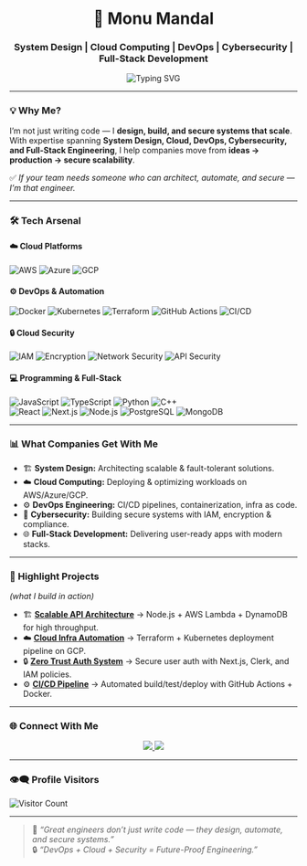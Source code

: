 <h1 align="center">🚀 Monu Mandal</h1>
<h3 align="center">System Design | Cloud Computing | DevOps | Cybersecurity | Full-Stack Development</h3>

<p align="center">
  <img src="https://readme-typing-svg.herokuapp.com?font=Fira+Code&size=22&pause=1000&center=true&vCenter=true&width=900&lines=Designing+Scalable+Systems;Building+on+the+Cloud;Securing+Digital+Infrastructure;Automating+with+DevOps;Delivering+End-to-End+Solutions" alt="Typing SVG" />
</p>

---

### 💡 Why Me?
I’m not just writing code — I **design, build, and secure systems that scale**.  
With expertise spanning **System Design, Cloud, DevOps, Cybersecurity, and Full-Stack Engineering**, I help companies move from **ideas → production → secure scalability**.  

✅ *If your team needs someone who can architect, automate, and secure — I’m that engineer.*  

---

### 🛠️ Tech Arsenal

#### ☁️ **Cloud Platforms**
![AWS](https://img.shields.io/badge/AWS-FF9900?style=for-the-badge&logo=amazonaws&logoColor=white)
![Azure](https://img.shields.io/badge/Azure-0078D4?style=for-the-badge&logo=microsoftazure&logoColor=white)
![GCP](https://img.shields.io/badge/GCP-4285F4?style=for-the-badge&logo=googlecloud&logoColor=white)

#### ⚙️ **DevOps & Automation**
![Docker](https://img.shields.io/badge/Docker-2496ED?style=for-the-badge&logo=docker&logoColor=white)
![Kubernetes](https://img.shields.io/badge/Kubernetes-326CE5?style=for-the-badge&logo=kubernetes&logoColor=white)
![Terraform](https://img.shields.io/badge/Terraform-7B42BC?style=for-the-badge&logo=terraform&logoColor=white)
![GitHub Actions](https://img.shields.io/badge/GitHub_Actions-2088FF?style=for-the-badge&logo=githubactions&logoColor=white)
![CI/CD](https://img.shields.io/badge/CI%2FCD-000000?style=for-the-badge&logo=gitlab&logoColor=white)

#### 🔒 **Cloud Security**
![IAM](https://img.shields.io/badge/IAM-232F3E?style=for-the-badge&logo=amazonaws&logoColor=white)
![Encryption](https://img.shields.io/badge/Encryption-0A66C2?style=for-the-badge&logo=lets-encrypt&logoColor=white)
![Network Security](https://img.shields.io/badge/Network_Security-FF6F00?style=for-the-badge&logo=cloudflare&logoColor=white)
![API Security](https://img.shields.io/badge/API_Security-FF6C37?style=for-the-badge&logo=swagger&logoColor=white)

#### 💻 **Programming & Full-Stack**
![JavaScript](https://img.shields.io/badge/JavaScript-F7DF1E?style=for-the-badge&logo=javascript&logoColor=black)
![TypeScript](https://img.shields.io/badge/TypeScript-3178C6?style=for-the-badge&logo=typescript&logoColor=white)
![Python](https://img.shields.io/badge/Python-3776AB?style=for-the-badge&logo=python&logoColor=white)
![C++](https://img.shields.io/badge/C++-00599C?style=for-the-badge&logo=cplusplus&logoColor=white)  
![React](https://img.shields.io/badge/React-61DAFB?style=for-the-badge&logo=react&logoColor=black)
![Next.js](https://img.shields.io/badge/Next.js-000000?style=for-the-badge&logo=nextdotjs&logoColor=white)
![Node.js](https://img.shields.io/badge/Node.js-339933?style=for-the-badge&logo=node.js&logoColor=white)
![PostgreSQL](https://img.shields.io/badge/PostgreSQL-4169E1?style=for-the-badge&logo=postgresql&logoColor=white)
![MongoDB](https://img.shields.io/badge/MongoDB-47A248?style=for-the-badge&logo=mongodb&logoColor=white)

---

### 📊 What Companies Get With Me
- 🏗️ **System Design:** Architecting scalable & fault-tolerant solutions.  
- ☁️ **Cloud Computing:** Deploying & optimizing workloads on AWS/Azure/GCP.  
- ⚙️ **DevOps Engineering:** CI/CD pipelines, containerization, infra as code.  
- 🔐 **Cybersecurity:** Building secure systems with IAM, encryption & compliance.  
- 🌐 **Full-Stack Development:** Delivering user-ready apps with modern stacks.  

---

### 🌟 Highlight Projects
*(what I build in action)*  

- 🏗️ **[Scalable API Architecture](#)** → Node.js + AWS Lambda + DynamoDB for high throughput.  
- ☁️ **[Cloud Infra Automation](#)** → Terraform + Kubernetes deployment pipeline on GCP.  
- 🔒 **[Zero Trust Auth System](#)** → Secure user auth with Next.js, Clerk, and IAM policies.  
- ⚙️ **[CI/CD Pipeline](#)** → Automated build/test/deploy with GitHub Actions + Docker.  

---

### 🌐 Connect With Me
<p align="center">
  <a href="https://www.linkedin.com/in/monu-mandal711/" target="_blank">
    <img src="https://img.shields.io/badge/LinkedIn-blue?style=for-the-badge&logo=linkedin" />
  </a>
  <a href="mailto:monumandel3@gmail.com">
    <img src="https://img.shields.io/badge/Email-D14836?style=for-the-badge&logo=gmail&logoColor=white" />
  </a>
</p>

---

### 👁️‍🗨️ Profile Visitors  
![Visitor Count](https://komarev.com/ghpvc/?username=code-place7&color=blue)

---

> 🧠 *“Great engineers don’t just write code — they design, automate, and secure systems.”*  
> 🔒 *“DevOps + Cloud + Security = Future-Proof Engineering.”*  
